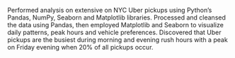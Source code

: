 Performed analysis on extensive on NYC Uber pickups  using Python’s Pandas, NumPy, Seaborn and Matplotlib libraries.
Processed and cleansed the data using Pandas, then employed Matplotlib and Seaborn to visualize daily patterns, peak hours and vehicle preferences.
Discovered that Uber pickups are the busiest during morning and evening rush hours with a peak on Friday evening when 20% of all pickups occur.
